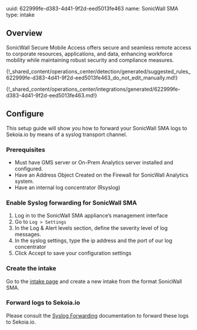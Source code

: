 uuid: 622999fe-d383-4d41-9f2d-eed5013fe463
name: SonicWall SMA
type: intake

## Overview

SonicWall Secure Mobile Access offers secure and seamless remote access to corporate resources, applications, and data, enhancing workforce mobility while maintaining robust security and compliance measures.

{!_shared_content/operations_center/detection/generated/suggested_rules_622999fe-d383-4d41-9f2d-eed5013fe463_do_not_edit_manually.md!}

{!_shared_content/operations_center/integrations/generated/622999fe-d383-4d41-9f2d-eed5013fe463.md!}

## Configure

This setup guide will show you how to forward your SonicWall SMA logs to Sekoia.io by means of a syslog transport channel.

### Prerequisites

- Must have GMS server or On-Prem Analytics server installed and configured.
- Have an Address Object Created on the Firewall for SonicWall Analytics system.
- Have an internal log concentrator (Rsyslog)

### Enable Syslog forwarding for SonicWall SMA

1. Log in to the SonicWall SMA appliance’s management interface
2. Go to `Log > Settings`
3. In the Log & Alert levels section, define the severity level of log messages.
4. In the syslog settings, type the ip address and the port of our log concentrator
5. Click Accept to save your configuration settings

### Create the intake

Go to the [intake page](https://app.sekoia.io/operations/intakes) and create a new intake from the format SonicWall SMA.

### Forward logs to Sekoia.io

Please consult the [Syslog Forwarding](../../../ingestion_methods/sekoiaio_forwarder/) documentation to forward these logs to Sekoia.io.
